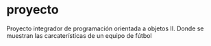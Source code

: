 # proyecto
Proyecto integrador de programación orientada a objetos II. Donde se muestran las carcaterísticas de un equipo de fútbol
